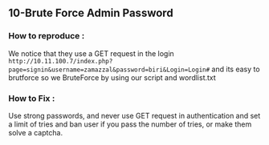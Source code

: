 ## 10-Brute Force Admin Password
### How to reproduce :
We notice that they use a GET request in the login
`http://10.11.100.7/index.php?page=signin&username=zamazzal&password=biri&Login=Login#`
and its easy to brutforce so we BruteForce by using our script and wordlist.txt
### How to Fix :
Use strong passwords, and never use GET request in authentication and set a limit of tries and ban user if you pass the number of tries, or make them solve a captcha.